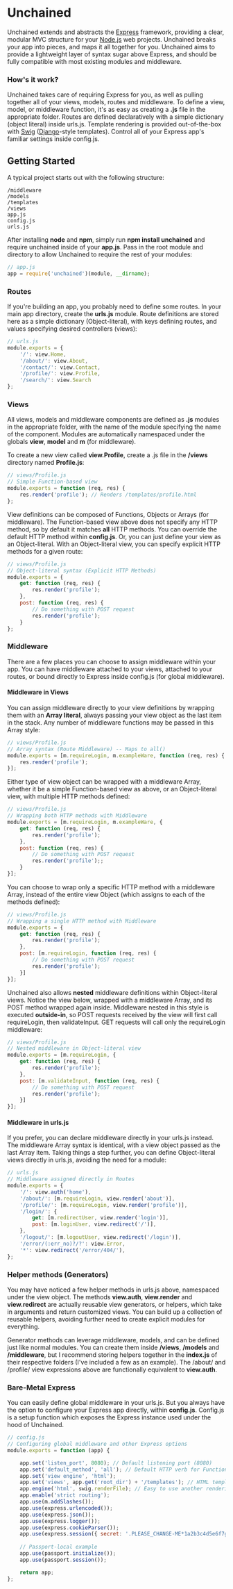 Unchained
=========

Unchained extends and abstracts the [Express](https://github.com/visionmedia/express) framework, providing a clear, modular MVC structure for your [Node.js](https://github.com/joyent/node) web projects. Unchained breaks your app into pieces, and maps it all together for you. Unchained aims to provide a lightweight layer of syntax sugar above Express, and should be fully compatible with most existing modules and middleware.

### How's it work?

Unchained takes care of requiring Express for you, as well as pulling together all of your views, models, routes and middleware. To define a view, model, or middleware function, it's as easy as creating a **.js** file in the appropriate folder. Routes are defined declaratively with a simple dictionary (object literal) inside urls.js. Template rendering is provided out-of-the-box with [Swig](https://github.com/paularmstrong/swig) ([Django](https://github.com/django/django)-style templates). Control all of your Express app's familiar settings inside config.js.

## Getting Started

A typical project starts out with the following structure:

    /middleware
    /models
    /templates
    /views
    app.js
    config.js
    urls.js

After installing **node** and **npm**, simply run **npm install unchained** and require unchained inside of your **app.js**. Pass in the root module and directory to allow Unchained to require the rest of your modules:

```javascript
// app.js
app = require('unchained')(module, __dirname);
```

### Routes

If you're building an app, you probably need to define some routes. In your main app directory, create the **urls.js** module. Route definitions are stored here as a simple dictionary (Object-literal), with keys defining routes, and values specifying desired controllers (views):

```javascript
// urls.js
module.exports = {
    '/': view.Home,
    '/about/': view.About,
    '/contact/': view.Contact,
    '/profile/': view.Profile,
    '/search/': view.Search
};
```

### Views

All views, models and middleware components are defined as **.js** modules in the appropriate folder, with the name of the module specifying the name of the component. Modules are automatically namespaced under the globals **view**, **model** and **m** (for middleware).

To create a new view called **view.Profile**, create a .js file in the **/views** directory named **Profile.js**:

```javascript
// views/Profile.js
// Simple Function-based view
module.exports = function (req, res) {
    res.render('profile'); // Renders /templates/profile.html
};
```

View definitions can be composed of Functions, Objects or Arrays (for middleware). The Function-based view above does not specify any HTTP method, so by default it matches **all** HTTP methods. You can override the default HTTP method within **config.js**. Or, you can just define your view as an Object-literal. With an Object-literal view, you can specify explicit HTTP methods for a given route:

```javascript
// views/Profile.js
// Object-literal syntax (Explicit HTTP Methods)
module.exports = {
    get: function (req, res) {
        res.render('profile');
    },
    post: function (req, res) {
        // Do something with POST request
        res.render('profile');
    }
};
```

### Middleware

There are a few places you can choose to assign middleware within your app. You can have middleware attached to your views, attached to your routes, or bound directly to Express inside config.js (for global middleware).

#### Middleware in Views

You can assign middleware directly to your view definitions by wrapping them with an **Array literal**, always passing your view object as the last item in the stack. Any number of middleware functions may be passed in this Array style:

```javascript
// views/Profile.js
// Array syntax (Route Middleware) -- Maps to all()
module.exports = [m.requireLogin, m.exampleWare, function (req, res) {
    res.render('profile');
}];
```

Either type of view object can be wrapped with a middleware Array, whether it be a simple Function-based view as above, or an Object-literal view, with multiple HTTP methods defined:

```javascript
// views/Profile.js
// Wrapping both HTTP methods with Middleware
module.exports = [m.requireLogin, m.exampleWare, {
    get: function (req, res) {
        res.render('profile');
    },
    post: function (req, res) {
        // Do something with POST request
        res.render('profile');;
    }
}];
```

You can choose to wrap only a specific HTTP method with a middleware Array, instead of the entire view Object (which assigns to each of the methods defined):

```javascript
// views/Profile.js
// Wrapping a single HTTP method with Middleware
module.exports = {
    get: function (req, res) {
        res.render('profile');
    },
    post: [m.requireLogin, function (req, res) {
        // Do something with POST request
        res.render('profile');
    }]
}];
```

Unchained also allows **nested** middleware definitions within Object-literal views. Notice the view below, wrapped with a middleware Array, and its POST method wrapped again inside. Middleware nested in this style is executed **outside-in**, so POST requests received by the view will first call requireLogin, then validateInput. GET requests will call only the requireLogin middleware:

```javascript
// views/Profile.js
// Nested middleware in Object-literal view
module.exports = [m.requireLogin, {
    get: function (req, res) {
        res.render('profile');
    },
    post: [m.validateInput, function (req, res) {
        // Do something with POST request
        res.render('profile');
    }]
}];
```

#### Middleware in urls.js

If you prefer, you can declare middleware directly in your urls.js instead. The middleware Array syntax is identical, with a view object passed as the last Array item. Taking things a step further, you can define Object-literal views directly in urls.js, avoiding the need for a module:

```javascript
// urls.js
// Middleware assigned directly in Routes
module.exports = {
    '/': view.auth('home'),
    '/about/': [m.requireLogin, view.render('about')],
    '/profile/': [m.requireLogin, view.render('profile')],
    '/login/': {
        get: [m.redirectUser, view.render('login')],
        post: [m.loginUser, view.redirect('/')],
    },
    '/logout/': [m.logoutUser, view.redirect('/login')],
    '/error/(:err_no)?/?': view.Error,
    '*': view.redirect('/error/404/'),
};
```
### Helper methods (Generators)

You may have noticed a few helper methods in urls.js above, namespaced under the view object. The methods **view.auth**, **view.render** and **view.redirect** are actually reusable view generators, or helpers, which take in arguments and return customized views. You can build up a collection of reusable helpers, avoiding further need to create explicit modules for everything.

Generator methods can leverage middleware, models, and can be defined just like normal modules. You can create them inside **/views**, **/models** and **/middleware**, but I recommend storing helpers together in the **index.js** of their respective folders (I've included a few as an example). The /about/ and /profile/ view expressions above are functionally equivalent to **view.auth**.

### Bare-Metal Express

You can easily define global middleware in your urls.js. But you always have the option to configure your Express app directly, within **config.js**. Config.js is a setup function which exposes the Express instance used under the hood of Unchained. 


```javascript
// config.js
// Configuring global middleware and other Express options
module.exports = function (app) {

    app.set('listen_port', 8080); // Default listening port (8080)
    app.set('default_method', 'all'); // Default HTTP verb for Function-based views (all)
    app.set('view engine', 'html');
    app.set('views', app.get('root_dir') + '/templates'); // HTML template directory
    app.engine('html', swig.renderFile); // Easy to use another rendering engine
    app.enable('strict routing');
    app.use(m.addSlashes());
    app.use(express.urlencoded());
    app.use(express.json());
    app.use(express.logger());
    app.use(express.cookieParser());
    app.use(express.session({ secret: '.PLEASE_CHANGE-ME*1a2b3c4d5e6f7g8h9i0j!' }));
    
    // Passport-local example
    app.use(passport.initialize());
    app.use(passport.session());

    return app;
};
```


